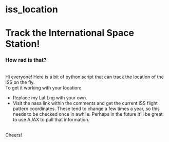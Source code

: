# iss_location
<h1>Track the International Space Station!</h1>
<h3>How rad is that?</h3>
<br>
Hi everyone! Here is a bit of python script that can track the location of the ISS on the fly. 
<br>
To get it working with your location:<br>
<ul>
  <li>
    Replace my Lat Lng with your own.
  </li>
  <li>
    Visit the nasa link within the comments and get the current ISS flight pattern coordinates. These tend to change a few times a year,
    so this needs to be checked once in awhile. Perhaps in the future it'll be great to use AJAX to pull that information.
  </li>
</ul>
<br>
Cheers!

